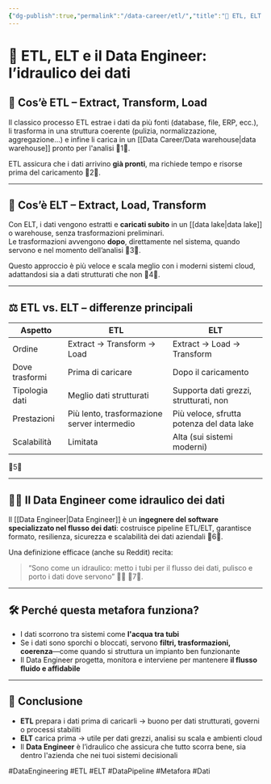 ```yaml
---
{"dg-publish":true,"permalink":"/data-career/etl/","title":"🔧 ETL, ELT e il Data Engineer: l'idraulico dei dati","tags":["DataEngineering","ETL","ELT","DataPipeline","Metafora","SovranitàDigitale"]}
---
```



# 🔧 **ETL, ELT e il Data Engineer: l’idraulico dei dati**

## 🧩 Cos’è ETL – Extract, Transform, Load  

Il classico processo ETL estrae i dati da più fonti (database, file, ERP, ecc.), li trasforma in una struttura coerente (pulizia, normalizzazione, aggregazione...) e infine li carica in un [[Data Career/Data warehouse\|data warehouse]] pronto per l'analisi 1.

ETL assicura che i dati arrivino **già pronti**, ma richiede tempo e risorse prima del caricamento 2.

---

## 🚀 Cos’è ELT – Extract, Load, Transform  

Con ELT, i dati vengono estratti e **caricati subito** in un [[data lake\|data lake]] o warehouse, senza trasformazioni preliminari.  
Le trasformazioni avvengono **dopo**, direttamente nel sistema, quando servono e nel momento dell’analisi 3.

Questo approccio è più veloce e scala meglio con i moderni sistemi cloud, adattandosi sia a dati strutturati che non 4.

---

## ⚖️ ETL vs. ELT – differenze principali

| Aspetto                  | ETL                                         | ELT                                         |
|-------------------------|---------------------------------------------|---------------------------------------------|
| Ordine                  | Extract → Transform → Load                  | Extract → Load → Transform                  |
| Dove trasformi          | Prima di caricare                           | Dopo il caricamento                         |
| Tipologia dati          | Meglio dati strutturati                     | Supporta dati grezzi, strutturati, non     |
| Prestazioni             | Più lento, trasformazione server intermedio | Più veloce, sfrutta potenza del data lake   |
| Scalabilità             | Limitata                                   | Alta (sui sistemi moderni)                 |

5

---

## 👨‍🔧 Il Data Engineer come idraulico dei dati

Il [[Data Engineer\|Data Engineer]] è un **ingegnere del software specializzato nel flusso dei dati**: costruisce pipeline ETL/ELT, garantisce formato, resilienza, sicurezza e scalabilità dei dati aziendali 6.

Una definizione efficace (anche su Reddit) recita:  
> “Sono come un idraulico: metto i tubi per il flusso dei dati, pulisco e porto i dati dove servono” 🔧💧 7.

---

## 🛠 Perché questa metafora funziona?

- I dati scorrono tra sistemi come **l'acqua tra tubi**
- Se i dati sono sporchi o bloccati, servono **filtri, trasformazioni, coerenza**—come quando si struttura un impianto ben funzionante
- Il Data Engineer progetta, monitora e interviene per mantenere **il flusso fluido e affidabile**

---

## 🧾 Conclusione

- **ETL** prepara i dati prima di caricarli → buono per dati strutturati, governi o processi stabiliti
- **ELT** carica prima → utile per dati grezzi, analisi su scala e ambienti cloud
- Il **Data Engineer** è l’idraulico che assicura che tutto scorra bene, sia dentro l'azienda che nei tuoi sistemi decisionali

#DataEngineering #ETL #ELT #DataPipeline #Metafora #Dati